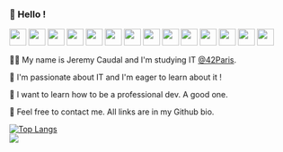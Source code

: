 ### 👋  Hello !
<p float="left">
  <img src="https://github.githubassets.com/images/modules/logos_page/GitHub-Mark.png" width="30px" height="30px" />
  <img src="https://ublu.fr/wp-content/uploads/2018/04/Logo-42.png" width="30px" height="30px" />
  <img src="https://upload.wikimedia.org/wikipedia/commons/thumb/1/18/C_Programming_Language.svg/1200px-C_Programming_Language.svg.png" width="30px" height="30px">
  <img src="https://upload.wikimedia.org/wikipedia/commons/thumb/1/18/ISO_C%2B%2B_Logo.svg/1200px-ISO_C%2B%2B_Logo.svg.png" width="30px" height="30px">
  <img src="https://cdn.iconscout.com/icon/free/png-512/typescript-1174965.png" width="30px" height="30px">
  <img src="https://user-images.githubusercontent.com/8083855/30329899-bffb884c-97e4-11e7-8b93-f8e4bed7338a.png" width="30px" height="30px">
  <img src="https://upload.wikimedia.org/wikipedia/commons/thumb/9/9a/Visual_Studio_Code_1.35_icon.svg/1024px-Visual_Studio_Code_1.35_icon.svg.png" width="30px" height="30px">
  <img src="https://upload.wikimedia.org/wikipedia/commons/thumb/1/18/ISO_C%2B%2B_Logo.svg/1200px-ISO_C%2B%2B_Logo.svg.png" width="30px" height="30px">
  <img src="https://defkey.com/content/images/program/tmux-2019-10-24_12-24-21-icon-resized.png" width="30px" height="30px">
  <img src="https://seeklogo.com/images/D/discord-icon-new-2021-logo-09772BF096-seeklogo.com.png" width="30px" height="30px">
  <img src="https://cdn.iconscout.com/icon/free/png-512/vue-282497.png" width="30px" height="30px">
  <img src="https://pbs.twimg.com/profile_images/1364407680488468481/aXfhJRe6_400x400.jpg" width="30px" height="30px">
  <img src="https://cdn.icon-icons.com/icons2/2108/PNG/512/raspberry_pi_icon_130847.png" width="30px" height="30px">
  <img src="https://cdn.icon-icons.com/icons2/1508/PNG/512/python_104451.png" width="30px" height="30px">
</p>

🙋‍♂️ My name is Jeremy Caudal and I'm studying IT [@42Paris](42.fr).

🌱 I'm passionate about IT and I'm eager to learn about it !

📘 I want to learn how to be a professional dev. A good one.

💬 Feel free to contact me. All links are in my Github bio.

[![Top Langs](https://github-readme-stats.vercel.app/api/top-langs/?username=lobbyra&layout=compact)](https://github.com/anuraghazra/github-readme-stats)
</br>
![](https://komarev.com/ghpvc/?username=lobbyra&color=blue&style=flat&label=Profile+visits)
